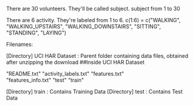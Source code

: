 There are 30 volunteers. They'll be called subject. 
subject from 1 to 30

There are 6 activity. They're labeled from 1 to 6.
c(1:6) = c("WALKING", "WALKING_UPSTAIRS", "WALKING_DOWNSTAIRS", "SITTING", "STANDING", "LAYING")

Filenames:

[Directory] UCI HAR Dataset : Parent folder containing data files, obtained after unzipping the download
##Inside UCI HAR Dataset

"README.txt"
"activity_labels.txt"
"features.txt"       
"features_info.txt"
"test"
"train"

[Directory] train  : Contains Training Data
[Directory] test : Contains Test Data


